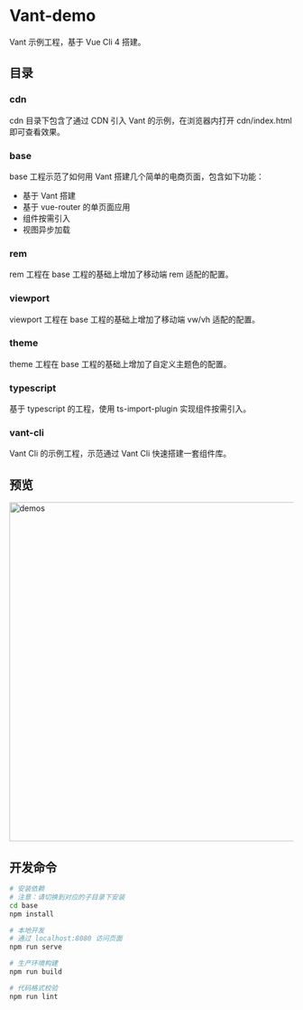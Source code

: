 # Vant-demo

Vant 示例工程，基于 Vue Cli 4 搭建。

## 目录

### cdn

cdn 目录下包含了通过 CDN 引入 Vant 的示例，在浏览器内打开 cdn/index.html 即可查看效果。

### base

base 工程示范了如何用 Vant 搭建几个简单的电商页面，包含如下功能：

- 基于 Vant 搭建
- 基于 vue-router 的单页面应用
- 组件按需引入
- 视图异步加载

### rem

rem 工程在 base 工程的基础上增加了移动端 rem 适配的配置。

### viewport

viewport 工程在 base 工程的基础上增加了移动端 vw/vh 适配的配置。

### theme

theme 工程在 base 工程的基础上增加了自定义主题色的配置。

### typescript

基于 typescript 的工程，使用 ts-import-plugin 实现组件按需引入。

### vant-cli

Vant Cli 的示例工程，示范通过 Vant Cli 快速搭建一套组件库。


## 预览

<img src="https://img.yzcdn.cn/public_files/2017/11/16/4b7eb956ba7d30d374a2310124bdb5fe.png" alt="demos" width="600" />

## 开发命令

``` bash
# 安装依赖
# 注意：请切换到对应的子目录下安装
cd base
npm install

# 本地开发
# 通过 localhost:8080 访问页面
npm run serve

# 生产环境构建
npm run build

# 代码格式校验
npm run lint
```
